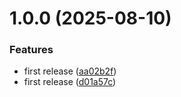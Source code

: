 # 1.0.0 (2025-08-10)


### Features

* first release ([aa02b2f](https://github.com/bruvio/employee-simulation-system/commit/aa02b2f5ef41cb709fb220ddf7b4a6a6aee66566))
* first release ([d01a57c](https://github.com/bruvio/employee-simulation-system/commit/d01a57cd614e9d0adff498e7708e2b7a037403e6))
